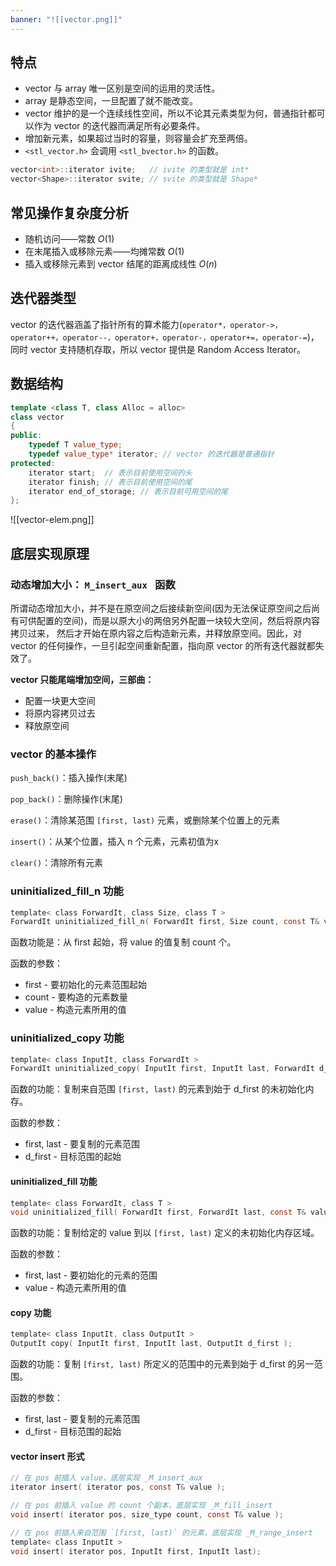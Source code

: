 ```yaml
---
banner: "![[vector.png]]"
---
```


## 特点
- vector 与 array 唯一区别是空间的运用的灵活性。
- array 是静态空间，一旦配置了就不能改变。
- vector 维护的是一个连续线性空间，所以不论其元素类型为何，普通指针都可以作为 vector 的迭代器而满足所有必要条件。
- 增加新元素，如果超过当时的容量，则容量会扩充至两倍。
- `<stl_vector.h>` 会调用 `<stl_bvector.h>` 的函数。

```c
vector<int>::iterator ivite;   // ivite 的类型就是 int*
vector<Shape>::iterator svite; // svite 的类型就是 Shape*
```

## 常见操作复杂度分析
- 随机访问——常数 $O(1)$
- 在末尾插入或移除元素——均摊常数 $O(1)$
- 插入或移除元素到 vector 结尾的距离成线性 $O (n)$

## 迭代器类型
vector 的迭代器涵盖了指针所有的算术能力(`operator*，operator->，operator++，operator--，operator+，operator-，operator+=，operator-=`)， 同时 vector 支持随机存取，所以 vector 提供是 Random Access Iterator。

## 数据结构
```cpp
template <class T, class Alloc = alloc>
class vector
{
public:
    typedef T value_type;
    typedef value_type* iterator; // vector 的迭代器是普通指针
protected:
    iterator start;  // 表示目前使用空间的头
    iterator finish; // 表示目前使用空间的尾
    iterator end_of_storage; // 表示目前可用空间的尾
};
```
![[vector-elem.png]]

## 底层实现原理

### 动态增加大小： `M_insert_aux ` 函数

所谓动态增加大小，并不是在原空间之后接续新空间(因为无法保证原空间之后尚有可供配置的空间)，而是以原大小的两倍另外配置一块较大空间，然后将原内容拷贝过来， 然后才开始在原内容之后构造新元素，并释放原空间。因此，对 vector 的任何操作，一旦引起空间重新配置，指向原 vector 的所有迭代器就都失效了。

**vector 只能尾端增加空间，三部曲：**

- 配置一块更大空间
- 将原内容拷贝过去
- 释放原空间

### vector 的基本操作

`push_back()`：插入操作(末尾)

`pop_back()`：删除操作(末尾)

`erase()`：清除某范围 `[first, last)` 元素，或删除某个位置上的元素

`insert()`：从某个位置，插入 n 个元素，元素初值为x

`clear()`：清除所有元素

### uninitialized_fill_n 功能

```c
template< class ForwardIt, class Size, class T >
ForwardIt uninitialized_fill_n( ForwardIt first, Size count, const T& value );
```

函数功能是：从 first 起始，将 value 的值复制 count 个。

函数的参数：

- first - 要初始化的元素范围起始
- count - 要构造的元素数量
- value - 构造元素所用的值

### uninitialized_copy 功能

```c
template< class InputIt, class ForwardIt >
ForwardIt uninitialized_copy( InputIt first, InputIt last, ForwardIt d_first );
```

函数的功能：复制来自范围 `[first, last)` 的元素到始于 d_first 的未初始化内存。

函数的参数：

- first, last - 要复制的元素范围
- d_first - 目标范围的起始

#### [](https://github.com/steveLauwh/SGI-STL/tree/master/The%20Annotated%20STL%20Sources%20V3.3/container/sequence%20container/vector#uninitialized_fill-%E5%8A%9F%E8%83%BD)uninitialized_fill 功能

```c
template< class ForwardIt, class T >
void uninitialized_fill( ForwardIt first, ForwardIt last, const T& value );
```

函数的功能：复制给定的 value 到以 `[first, last)` 定义的未初始化内存区域。

函数的参数：

- first, last - 要初始化的元素的范围
- value - 构造元素所用的值

#### [](https://github.com/steveLauwh/SGI-STL/tree/master/The%20Annotated%20STL%20Sources%20V3.3/container/sequence%20container/vector#copy-%E5%8A%9F%E8%83%BD)copy 功能

```c
template< class InputIt, class OutputIt >
OutputIt copy( InputIt first, InputIt last, OutputIt d_first );
```

函数的功能：复制 `[first, last)` 所定义的范围中的元素到始于 d_first 的另一范围。

函数的参数：

- first, last - 要复制的元素范围
- d_first - 目标范围的起始

#### [](https://github.com/steveLauwh/SGI-STL/tree/master/The%20Annotated%20STL%20Sources%20V3.3/container/sequence%20container/vector#vector-insert-%E5%BD%A2%E5%BC%8F)vector insert 形式

```c
// 在 pos 前插入 value，底层实现 _M_insert_aux
iterator insert( iterator pos, const T& value );

// 在 pos 前插入 value 的 count 个副本，底层实现 _M_fill_insert
void insert( iterator pos, size_type count, const T& value );

// 在 pos 前插入来自范围 `[first, last)` 的元素，底层实现 _M_range_insert
template< class InputIt >
void insert( iterator pos, InputIt first, InputIt last);
```